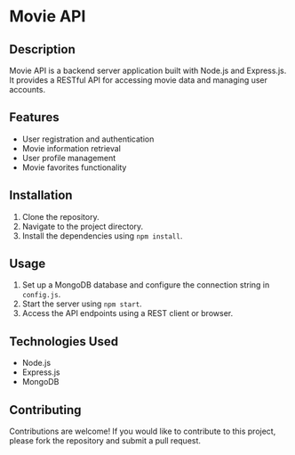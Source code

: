 # Movie API

## Description

Movie API is a backend server application built with Node.js and Express.js. It provides a RESTful API for accessing movie data and managing user accounts.

## Features

- User registration and authentication
- Movie information retrieval
- User profile management
- Movie favorites functionality

## Installation

1. Clone the repository.
2. Navigate to the project directory.
3. Install the dependencies using `npm install`.

## Usage

1. Set up a MongoDB database and configure the connection string in `config.js`.
2. Start the server using `npm start`.
3. Access the API endpoints using a REST client or browser.


## Technologies Used

- Node.js
- Express.js
- MongoDB

## Contributing

Contributions are welcome! If you would like to contribute to this project, please fork the repository and submit a pull request.

